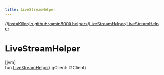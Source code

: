 ```yaml
---
title: LiveStreamHelper
---
```

//[InstaKiller](../../../index.html)/[io.github.yamin8000.helpers](../index.html)/[LiveStreamHelper](index.html)/[LiveStreamHelper](-live-stream-helper.html)



# LiveStreamHelper



[jvm]\
fun [LiveStreamHelper](-live-stream-helper.html)(igClient: IGClient)




